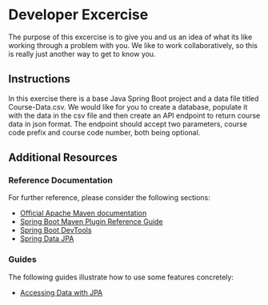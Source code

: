 # Developer Excercise
The purpose of this excercise is to give you and us an idea of what its like working through a problem with you. We like to work collaboratively, so this is really just another way to get to know you.

## Instructions
In this exercise there is a base Java Spring Boot project and a data file titled Course-Data.csv. We would like for you to create a database, populate it with the data in the csv file and then create an API endpoint to return course data in json format. The endpoint should accept two parameters, course code prefix and course code number, both being optional.  

## Additional Resources

### Reference Documentation
For further reference, please consider the following sections:

* [Official Apache Maven documentation](https://maven.apache.org/guides/index.html)
* [Spring Boot Maven Plugin Reference Guide](https://docs.spring.io/spring-boot/docs/2.2.6.RELEASE/maven-plugin/)
* [Spring Boot DevTools](https://docs.spring.io/spring-boot/docs/2.2.6.RELEASE/reference/htmlsingle/#using-boot-devtools)
* [Spring Data JPA](https://docs.spring.io/spring-boot/docs/2.2.6.RELEASE/reference/htmlsingle/#boot-features-jpa-and-spring-data)

### Guides
The following guides illustrate how to use some features concretely:

* [Accessing Data with JPA](https://spring.io/guides/gs/accessing-data-jpa/)

